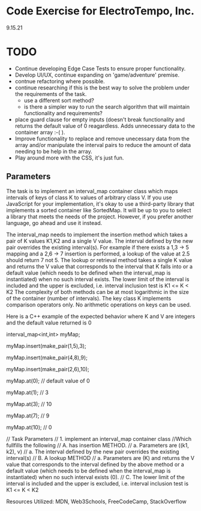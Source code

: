 # Code Exercise for ElectroTempo, Inc.
9.15.21

# TODO
- Continue developing Edge Case Tests to ensure proper functionality.
- Develop UI/UX, continue expanding on 'game/adventure' premise.
- contnue refactoring where possible.
- continue researching if this is the best way to solve the problem under the requirements of the task.
  - use a different sort method?
  - is there a simpler way to run the search algorithm that will maintain functionality and requirements?
- place guard clause for empty inputs (doesn't break functionality and returns the default value of 0 reagardless. Adds unnecessary data to the container array :-( ).
- Improve functionality to replace and remove unecessary data from the array and/or manipulate the interval pairs to reduce the amount of data needing to be help in the array.
- Play around more with the CSS, it's just fun.

## Parameters
The task is to implement an interval_map container class which maps intervals of keys of class K to values of arbitrary class V. If you use JavaScript for your implementation, it's okay to use a third-party library that implements a sorted container like SortedMap. It will be up to you to select a library that meets the needs of the project. However, if you prefer another language, go ahead and use it instead.

The interval_map needs to implement the insertion method which takes a pair of K values K1,K2 and a single V value. The interval defined by the new pair overrides the existing interval(s). For example if there exists a 1,3 → 5 mapping and a 2,6 → 7 insertion is performed, a lookup of the value at 2.5 should return 7 not 5.
The lookup or retrieval method takes a single K value and returns the V value that corresponds to the interval that K falls into or a default value (which needs to be defined when the interval_map is instantiated) when no such interval exists. The lower limit of the interval is included and the upper is excluded, i.e. interval inclusion test is K1 <= K < K2
The complexity of both methods can be at most logarithmic in the size of the container (number of intervals).
The key class K implements comparison operators only. No arithmetic operations on keys can be used.


Here is a C++ example of the expected behavior where K and V are integers and the default value returned is 0


interval_map<int,int> myMap;

myMap.insert(make_pair(1,5),3);

myMap.insert(make_pair(4,8),9);

myMap.insert(make_pair(2,6),10);


myMap.at(0); // default value of 0

myMap.at(1); // 3

myMap.at(3); // 10

myMap.at(7); // 9

myMap.at(10); // 0

// Task Parameters
// 1. implement an interval_map container class
    //Which fullfills the following
    // A. has insertion METHOD. 
        // a. Parameters are ((k1, k2), v)
        // a. The interval defined by the new pair overrides the existing interval(s)
    // B. A lookup METHOD
        // a. Parameters are (K) and returns the V value that corresponds to the interval defined by the above method or a default value (which needs to be defined when the interval_map is instantiated) when no such interval exists (0).
    // C. The lower limit of the interval is included and the upper is excluded, i.e. interval inclusion test is K1 <= K < K2


Resources Utilized: MDN, Web3Schools, FreeCodeCamp, StackOverflow

